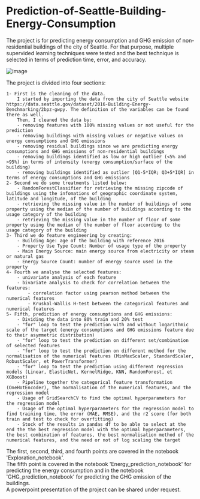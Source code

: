 # Prediction-of-Seattle-Building-Energy-Consumption
The project is for predicting energy consumption and GHG emission of non-residential buildings of the city of Seattle. For that purpose, multiple supervided learning techniques were tested and the best technique is selected in terms of prediction time, error, and accuracy.

![image](https://github.com/wiskandar-coder/Prediction-of-Seattle-Building-Energy-Consumption/assets/64427335/d5237b92-ba62-45ac-beeb-426589a4c09f)

The project is divided into four sections:
~~~
1- First is the cleaning of the data.
    I started by importing the data from the city of Seattle website https://data.seattle.gov/dataset/2016-Building-Energy-Benchmarking/2bpz-gwpy. The definition of the variables can be found there as well.
    Then, I cleaned the data by:
    - removing features with 100% missing values or not useful for the prediction
    - removing buildings with missing values or negative values on energy consumptions and GHG emissions
    - removing residual buildings since we are predicting energy consumptions and GHG emissions of non-residential buildings
    - removing buildings identified as low or high outlier (<5% and >95%) in terms of intensity (energy consumption/surface of the building)
    - removing buildings identified as outlier [Q1-5*IQR; Q3+5*IQR] in terms of energy consumptions and GHG emissions
2- Second we do some treatments listed below:
    - RandomForestClassifier for retrieving the missing zipcode of buildings using the infomations of geographic coordinate system, latitude and longitude, of the building
    - retrieving the missing value in the number of buildings of some property using the median of the number of buildings according to the usage category of the building
    - retrieving the missing value in the number of floor of some property using the median of the number of floor according to the usage category of the building
3- Third we do feature engineering by creating:
    - Building Age: age of the building with reference 2016
    - Property Use Type Count: Number of usage type of the property
    - Main Energy Source: main energy source from electricity or steam or natural gas
    - Energy Source Count: number of energy source used in the property
4- Fourth we analyse the selected features:
    - univariate analysis of each feature
    - bivariate analysis to check for correlation between the features:
        - correlation factor using pearson method between the numerical features
        - Kruskal-Wallis H-test between the categorical features and numerical features
5- Fifth, prediction of energy consumptions and GHG emissions:
    - Dividing the data into 80% train and 20% test
    - "for" loop to test the prediction with and without logarithmic scale of the target (energy consumptions and GHG emissions feature due to their asymmetric distribution)
    - "for" loop to test the prediction on different set/combination of selected features
    - "for" loop to test the prediction on different method for the normalisation of the numerical features (MinMaxScaler, StandardScaler, RobustScaler, et PowerTransformer)
    - "for" loop to test the prediction using different regression models (Linear, ElasticNet, KernelRidge, KNN, RandomForest, et XGBoost)
    - Pipeline together the categorical feature transformation (OneHotEncoder), the normalisation of the numerical features, and the regression model
    - Usage of GridSearchCV to find the optimal hyperparameters for the regression model
    - Usage of the optimal hyperparameters for the regression model to find training time, the error (MAE, RMSE), and the r2 score (for both train and test to check for overfitting)
    - Stock of the results in pandas df to be able to select at the end the the best regression model with the optimal hyperparameters, the best combination of features, the best normalisation method of the numerical features, and the need or not of log scaling the target
~~~

The first, second, third, and fourth points are covered in the notebook 'Exploration_notebook'.\
The fifth point is covered in the notebook 'Energy_prediction_notebook' for predicting the energy consumption and in the notebook 'GHG_prediction_notebook' for predicting the GHG emission of the buildings.\
A powerpoint presentation of the project can be shared under request.
